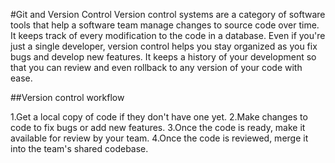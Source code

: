 #Git and Version Control
Version control systems are a category of software tools that help a software team manage changes to source code over time. It keeps track of every modification to the code in a database. Even if you're just a single developer, version control helps you stay organized as you fix bugs and develop new features. It keeps a history of your development so that you can review and even rollback to any version of your code with ease.

##Version control workflow

1.Get a local copy of code if they don't have one yet.
2.Make changes to code to fix bugs or add new features.
3.Once the code is ready, make it available for review by your team.
4.Once the code is reviewed, merge it into the team's shared codebase.
